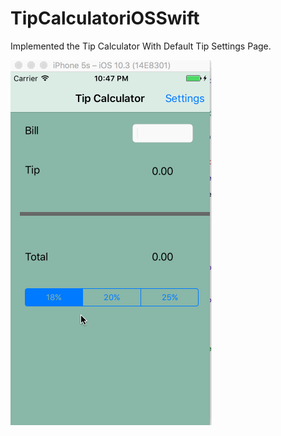 # TipCalculatoriOSSwift

Implemented the Tip Calculator With Default Tip Settings Page.

![Video Walkthrough](TipCalculator.gif)
